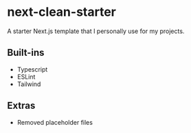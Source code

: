 # next-clean-starter

A starter Next.js template that I personally use for my projects.

## Built-ins

- Typescript
- ESLint
- Tailwind

## Extras

- Removed placeholder files


